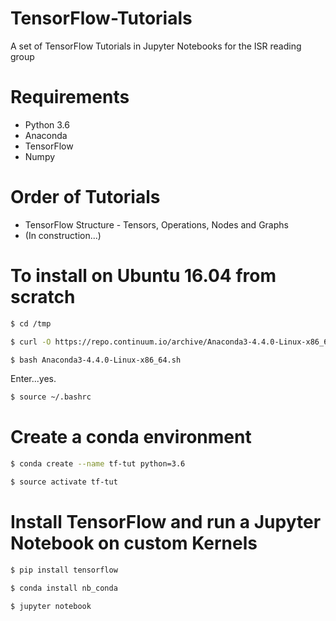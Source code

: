 # TensorFlow-Tutorials
A set of TensorFlow Tutorials in Jupyter Notebooks for the ISR reading group

# Requirements
	
- Python 3.6
- Anaconda
- TensorFlow
- Numpy

# Order of Tutorials

- TensorFlow Structure - Tensors, Operations, Nodes and Graphs
- (In construction...)

# To install on Ubuntu 16.04 from scratch

```bash
$ cd /tmp
```
```bash
$ curl -O https://repo.continuum.io/archive/Anaconda3-4.4.0-Linux-x86_64.sh
```
```bash
$ bash Anaconda3-4.4.0-Linux-x86_64.sh
```
Enter...yes.

```bash
$ source ~/.bashrc
```
# Create a conda environment

```bash
$ conda create --name tf-tut python=3.6
```
```bash
$ source activate tf-tut
```
# Install TensorFlow and run a Jupyter Notebook on custom Kernels

```bash
$ pip install tensorflow
```

```bash
$ conda install nb_conda
```

```bash
$ jupyter notebook
```




